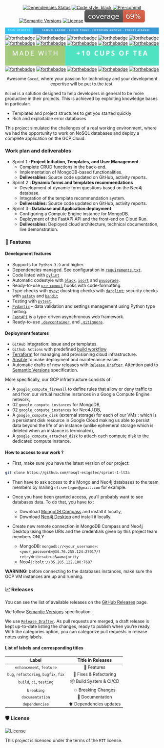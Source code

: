 <div align="center">


[![Dependencies Status](https://img.shields.io/badge/dependencies-up%20to%20date-brightgreen.svg)](https://github.com/el-tegy/pycounts_ja2327072339/pycounts_ja2327072339/pulls?utf8=%E2%9C%93&q=is%3Apr%20author%3Aapp%2Fdependabot)
[![Code style: black](https://img.shields.io/badge/code%20style-black-000000.svg)](https://github.com/psf/black)
[![Pre-commit](https://img.shields.io/badge/pre--commit-enabled-brightgreen?logo=pre-commit&logoColor=white)](https://github.com/el-tegy/pycounts_ja2327072339/pycounts_ja2327072339/blob/master/.pre-commit-config.yaml)
[![Semantic Versions](https://img.shields.io/badge/%20%20%F0%9F%93%A6%F0%9F%9A%80-semantic--versions-e10079.svg)](https://github.com/el-tegy/pycounts_ja2327072339/pycounts_ja2327072339/releases)
[![License](https://img.shields.io/github/license/el-tegy/pycounts_ja2327072339)](https://github.com/nosql-esigelec/sprint-1-lt2a/blob/main/LICENSE)
![Coverage Report](api/v1/assets/images/coverage.svg)


![Team members](api/v1/assets/images/team_members.svg)
[![forthebadge](https://forthebadge.com/images/badges/built-with-love.svg)](https://forthebadge.com) 
[![forthebadge](https://forthebadge.com/images/badges/made-with-python.svg)](https://forthebadge.com)
[![forthebadge](https://forthebadge.com/images/badges/built-by-developers.svg)](https://forthebadge.com)
[![forthebadge](https://forthebadge.com/images/badges/uses-brains.svg)](https://forthebadge.com)
[![forthebadge](https://forthebadge.com/images/badges/built-with-swag.svg)](https://forthebadge.com)
[![forthebadge](https://forthebadge.com/images/badges/uses-badges.svg)](https://forthebadge.com)
[![forthebadge](https://forthebadge.com/images/badges/no-ragrets.svg)](https://forthebadge.com)
[![forthebadge](https://forthebadge.com/images/badges/not-a-bug-a-feature.svg)](https://forthebadge.com)
[![forthebadge](https://forthebadge.com/images/badges/makes-people-smile.svg)](https://forthebadge.com)
[![forthebadge](https://forthebadge.com/images/badges/it-works-why.svg)](https://forthebadge.com)
![Made with](api/v1/assets/images/made_with.svg)
[![forthebadge](https://forthebadge.com/images/badges/its-not-a-lie-if-you-believe-it.svg)](https://forthebadge.com)
[![forthebadge](https://forthebadge.com/images/badges/fixed-bugs.svg)](https://forthebadge.com)
[![forthebadge](https://forthebadge.com/images/badges/ctrl-c-ctrl-v.svg)](https://forthebadge.com)
[![forthebadge](https://forthebadge.com/images/badges/check-it-out.svg)](https://forthebadge.com)
[![forthebadge](https://forthebadge.com/images/badges/ages-18.svg)](https://forthebadge.com)

Awesome `Gocod`, where your passion for technology and your development expertise will be put to the test. 

</div>

`Gocod` is a solution designed to help developers in general to be more productive in their projects. This is achieved by exploiting knowledge bases in particular:

- Templates and project structures to get you started quickly
- Rich and exploitable error databases

This project simulated the challenges of a real working environment, where we had the opportunity to work on NoSQL databases and deploy a complete application on the GCP Cloud.

### Work plan and deliverables

- Sprint 1 **: Project Initiation, Templates, and User Management**
    - Complete CRUD functions in the back-end.
    - Implementation of MongoDB-based functionalities.
    - **Deliverables:** Source code updated on GitHub, activity reports.
- Sprint 2 **: Dynamic forms and templates recommendations**
    - Development of dynamic form questions based on the Neo4j database.
    - Integration of the template recommendation system.
    - **Deliverables:** Source code updated on GitHub, activity reports.
- Sprint 3 **: Database and Application deployment**
    - Configuring a Compute Engine instance for MongoDB.
    - Deployment of the FastAPI API and the front-end on Cloud Run.
    - **Deliverables:** Deployed cloud architecture, technical documentation, live demonstration.


### 🚀 Features

#### Development features

- Supports for `Python 3.9` and higher.
- Dependencies managed. See configuration in [`requirements.txt`](https://github.com/nosql-esigelec/sprint-1-lt2a/blob/main/api/requirements.txt).
- Code linted with [`pylint`](https://github.com/pylint-dev/pylint)
- Automatic codestyle with [`black`](https://github.com/psf/black), [`isort`](https://github.com/timothycrosley/isort) and [`pyupgrade`](https://github.com/asottile/pyupgrade).
- Ready-to-use [`pre-commit`](https://pre-commit.com/) hooks with code-formatting.
- Type checks with [`mypy`](https://mypy.readthedocs.io); docstring checks with [`darglint`](https://github.com/terrencepreilly/darglint); security checks with [`safety`](https://github.com/pyupio/safety) and [`bandit`](https://github.com/PyCQA/bandit)
- Testing with [`pytest`](https://docs.pytest.org/en/latest/).
- [`Pydantic`](https://github.com/samuelcolvin/pydantic/) – data validation and settings management using Python type hinting.
- [`FastAPI`](https://github.com/tiangolo/fastapi) is a type-driven asynchronous web framework.
- Ready-to-use [`.devcontainer`](https://github.com/nosql-esigelec/sprint-1-lt2a/tree/main/.devcontainer), and [`.gitignore`](https://github.com/nosql-esigelec/sprint-1-lt2a/blob/main/.gitignore). 

#### Deployment features

- `GitHub` integration: issue and pr templates.
- `Github Actions` with predefined [build workflow](https://github.com/nosql-esigelec/sprint-1-lt2a/blob/main/.github/workflows/classroom.yml) 
- [Terraform](https://github.com/hashicorp/terraform) for managing and provisioning cloud infrastructure.
- [Ansible](https://github.com/ansible/ansible) to make deployment and maintenance easier.
- Automatic drafts of new releases with [`Release Drafter`](https://github.com/marketplace/actions/release-drafter). Attention paid to [Semantic Versions](https://semver.org/) specification.

More specifically, our GCP infrastructure consists of: 

- A `google_compute_firewall` to define rules that allow or deny traffic to and from our virtual machine instances in a Google Compute Engine network,
- 02 `google_compute_instances` for MongoDB, 
- 02 `google_compute_instances` for Neo4J DB,
- A `google_compute_disk` (external storage) for each of our VMs : which is a persistent disk resource in Google Cloud making us able to persist data beyond the life of an instance (unlike ephemeral storage which is deleted when an instance is terminated),
- A `google_compute_attached_disk` to attach each compute disk to the dedicated compute instance.


#### How to access to our work ?

- First, make sure you have the latest version of our project: 
```bash
git clone https://github.com/nosql-esigelec/sprint-1-lt2a
```


- Then have to ask access to the Mongo and Neo4j databases to the team members by mailing `eliseetegue@gmail.com` for example. 

- Once you have been granted access, you'll probably want to see databases data. To do that, you have to :
  - Download [MongoDB Compass](https://downloads.mongodb.com/compass/mongodb-compass-1.40.4-win32-x64.exe) and install it locally,
  - Download [Neo4j Desktop](https://neo4j.com/download/) and install it locally. 

- Create new remote connection in MongoDB Compass and Neo4j Desktop using those URIs and the credentials given by this project team members ONLY 
  - MongoDB: `mongodb://<your_username>:<your_password>@34.76.255.124:27017/?retryWrites=true&w=majority`
  - Neo4j : `bolt://35.205.122.100:7687`

**WARNING:** before connecting to the databases instances, make sure the GCP VM instances are up and running.

### 📈 Releases

You can see the list of available releases on the [GitHub Releases](https://github.com/nosql-esigelec/sprint-1-lt2a/releases) page.

We follow [Semantic Versions](https://semver.org/) specification.

We use [`Release Drafter`](https://github.com/marketplace/actions/release-drafter). As pull requests are merged, a draft release is kept up-to-date listing the changes, ready to publish when you’re ready. With the categories option, you can categorize pull requests in release notes using labels.

#### List of labels and corresponding titles

|               **Label**               |  **Title in Releases**  |
| :-----------------------------------: | :---------------------: |
|       `enhancement`, `feature`        |       🚀 Features       |
| `bug`, `refactoring`, `bugfix`, `fix` | 🔧 Fixes & Refactoring  |
|       `build`, `ci`, `testing`        | 📦 Build System & CI/CD |
|              `breaking`               |   💥 Breaking Changes   |
|            `documentation`            |    📝 Documentation     |
|            `dependencies`             | ⬆️ Dependencies updates |


### 🛡 License

[![License](https://img.shields.io/github/license/el-tegy/pycounts_ja2327072339)](https://github.com/nosql-esigelec/sprint-1-lt2a/blob/main/LICENSE)

This project is licensed under the terms of the `MIT` license.